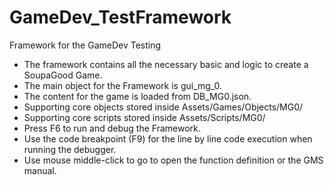 # GameDev_TestFramework

Framework for the GameDev Testing

- The framework contains all the necessary basic and logic to create a SoupaGood Game. 
- The main object for the Framework is gui_mg_0.
- The content for the game is loaded from DB_MG0.json.
- Supporting core objects stored inside Assets/Games/Objects/MG0/
- Supporting core scripts stored inside Assets/Scripts/MG0/
- Press F6 to run and debug the Framework.
- Use the code breakpoint (F9) for the line by line code execution when running the debugger.
- Use mouse middle-click to go to open the function definition or the GMS manual.
